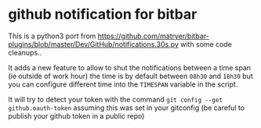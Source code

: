 # github notification for bitbar

This is a python3 port from https://github.com/matryer/bitbar-plugins/blob/master/Dev/GitHub/notifications.30s.py with some code cleanups.. 

It adds a new feature to allow to shut the notifications between a time span (ie outside of work hour) the time is by default between `08h30` and `18h30` but you can configure different time into the `TIMESPAN` variable in the script.

It will try to detect your token with the command `git config --get github.oauth-token` assuming this was set in your gitconfig (be careful to publish your github token in a public repo)
